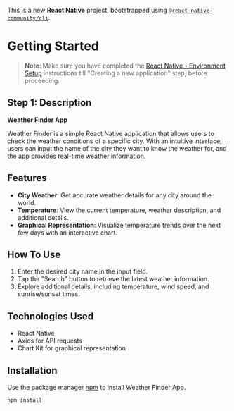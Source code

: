 This is a new **React Native** project, bootstrapped using [`@react-native-community/cli`](https://github.com/react-native-community/cli).

# Getting Started

>**Note**: Make sure you have completed the [React Native - Environment Setup](https://reactnative.dev/docs/environment-setup) instructions till "Creating a new application" step, before proceeding.

## Step 1: Description

**Weather Finder App**

Weather Finder is a simple React Native application that allows users to check the weather conditions of a specific city. With an intuitive interface, users can input the name of the city they want to know the weather for, and the app provides real-time weather information.

## Features

- **City Weather**: Get accurate weather details for any city around the world.
- **Temperature**: View the current temperature, weather description, and additional details.
- **Graphical Representation**: Visualize temperature trends over the next few days with an interactive chart.

## How To Use

1. Enter the desired city name in the input field.
2. Tap the "Search" button to retrieve the latest weather information.
3. Explore additional details, including temperature, wind speed, and sunrise/sunset times.

## Technologies Used

- React Native
- Axios for API requests
- Chart Kit for graphical representation

## Installation

Use the package manager [npm](https://www.npmjs.com/) to install Weather Finder App.

```bash
npm install
